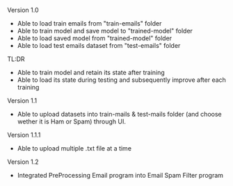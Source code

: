 Version 1.0
- Able to load train emails from "train-emails" folder
- Able to train model and save model to "trained-model" folder
- Able to load saved model from "trained-model" folder
- Able to load test emails dataset from "test-emails" folder

TL:DR
- Able to train model and retain its state after training
- Able to load its state during testing and subsequently improve after each training

Version 1.1
- Able to upload datasets into train-mails & test-mails folder (and choose wether it is Ham or Spam) through UI.

Version 1.1.1
- Able to upload multiple .txt file at a time

Version 1.2
- Integrated PreProcessing Email program into Email Spam Filter program

